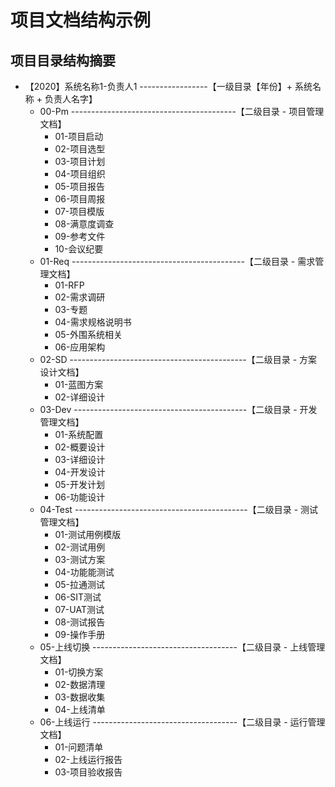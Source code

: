 # 项目文档结构示例

## 项目目录结构摘要

- 【2020】系统名称1-负责人1    -----------------【一级目录【年份】+ 系统名称 + 负责人名字】
    - 00-Pm  -----------------------------------------【二级目录 - 项目管理文档】
        - 01-项目启动
        - 02-项目选型
        - 03-项目计划
        - 04-项目组织
        - 05-项目报告
        - 06-项目周报
        - 07-项目模版
        - 08-满意度调查
        - 09-参考文件
        - 10-会议纪要
    - 01-Req -------------------------------------------【二级目录 - 需求管理文档】
        - 01-RFP
        - 02-需求调研
        - 03-专题
        - 04-需求规格说明书
        - 05-外围系统相关
        - 06-应用架构
    - 02-SD  --------------------------------------------【二级目录 - 方案设计文档】
        - 01-蓝图方案
        - 02-详细设计
    - 03-Dev -------------------------------------------【二级目录 - 开发管理文档】
        - 01-系统配置
        - 02-概要设计
        - 03-详细设计
        - 04-开发设计
        - 05-开发计划
        - 06-功能设计
    - 04-Test -------------------------------------------【二级目录 - 测试管理文档】
        - 01-测试用例模版
        - 02-测试用例
        - 03-测试方案
        - 04-功能能测试
        - 05-拉通测试
        - 06-SIT测试
        - 07-UAT测试
        - 08-测试报告
        - 09-操作手册
    - 05-上线切换 ------------------------------------【二级目录 - 上线管理文档】
        - 01-切换方案
        - 02-数据清理
        - 03-数据收集
        - 04-上线清单
    - 06-上线运行 ------------------------------------【二级目录 - 运行管理文档】
        - 01-问题清单
        - 02-上线运行报告
        - 03-项目验收报告
